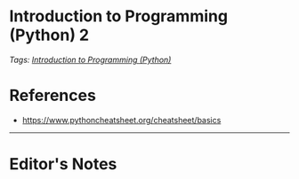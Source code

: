 # Introduction to Programming (Python) 2
*Tags: [Introduction to Programming (Python)](Introduction%20to%20Programming%20(Python).md)*
# References
- https://www.pythoncheatsheet.org/cheatsheet/basics
----------------------------------------------------------------
# Editor's Notes